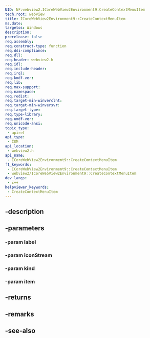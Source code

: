 ```yaml
---
UID: NF:webview2.ICoreWebView2Environment9.CreateContextMenuItem
tech.root: webview
title: ICoreWebView2Environment9::CreateContextMenuItem
ms.date: 
targetos: Windows
description: 
prerelease: false
req.assembly: 
req.construct-type: function
req.ddi-compliance: 
req.dll: 
req.header: webview2.h
req.idl: 
req.include-header: 
req.irql: 
req.kmdf-ver: 
req.lib: 
req.max-support: 
req.namespace: 
req.redist: 
req.target-min-winverclnt: 
req.target-min-winversvr: 
req.target-type: 
req.type-library: 
req.umdf-ver: 
req.unicode-ansi: 
topic_type:
 - apiref
api_type:
 - COM
api_location:
 - webview2.h
api_name:
 - ICoreWebView2Environment9::CreateContextMenuItem
f1_keywords:
 - ICoreWebView2Environment9::CreateContextMenuItem
 - webview2/ICoreWebView2Environment9::CreateContextMenuItem
dev_langs:
 - c++
helpviewer_keywords:
 - CreateContextMenuItem
---
```


## -description

## -parameters

### -param label

### -param iconStream

### -param kind

### -param item

## -returns

## -remarks

## -see-also


